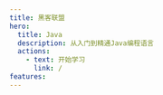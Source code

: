 ```yaml
---
title: 黑客联盟
hero:
  title: Java
  description: 从入门到精通Java编程语言
  actions:
    - text: 开始学习
      link: /
features:
---
```

